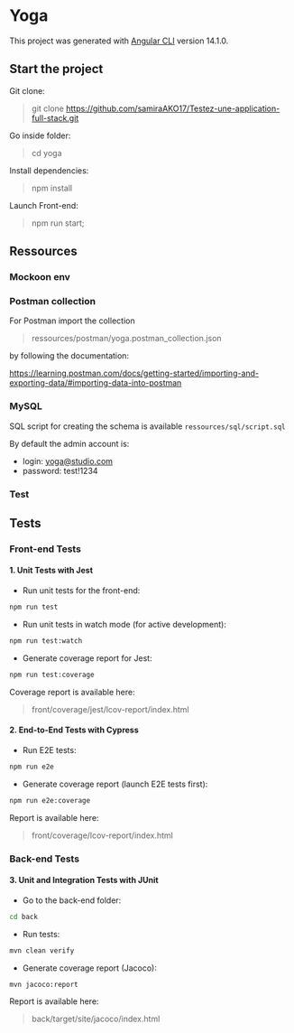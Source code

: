 # Yoga

This project was generated with [Angular CLI](https://github.com/angular/angular-cli) version 14.1.0.

## Start the project

Git clone:

> git clone https://github.com/samiraAKO17/Testez-une-application-full-stack.git

Go inside folder:

> cd yoga

Install dependencies:

> npm install

Launch Front-end:

> npm run start;


## Ressources

### Mockoon env 

### Postman collection

For Postman import the collection

> ressources/postman/yoga.postman_collection.json 

by following the documentation: 

https://learning.postman.com/docs/getting-started/importing-and-exporting-data/#importing-data-into-postman


### MySQL

SQL script for creating the schema is available `ressources/sql/script.sql`

By default the admin account is:
- login: yoga@studio.com
- password: test!1234


### Test

## Tests

### Front-end Tests

#### 1. Unit Tests with Jest
- Run unit tests for the front-end:

```bash
npm run test
```

- Run unit tests in watch mode (for active development):

```bash
npm run test:watch
```

- Generate coverage report for Jest:

```bash
npm run test:coverage
```

Coverage report is available here:

> front/coverage/jest/lcov-report/index.html

#### 2. End-to-End Tests with Cypress

- Run E2E tests:

```bash
npm run e2e
```

- Generate coverage report (launch E2E tests first):

```bash
npm run e2e:coverage
```

Report is available here:

> front/coverage/lcov-report/index.html

### Back-end Tests

#### 3. Unit and Integration Tests with JUnit

- Go to the back-end folder:

```bash
cd back
```

- Run tests:

```bash
mvn clean verify
```

- Generate coverage report (Jacoco):

```bash
mvn jacoco:report
```

Report is available here:

> back/target/site/jacoco/index.html